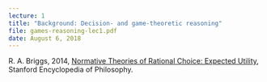 ```yaml
---
lecture: 1
title: "Background: Decision- and game-theoretic reasoning"
file: games-reasoning-lec1.pdf
date: August 6, 2018
---
```


R. A. Briggs, 2014, [Normative Theories of Rational Choice: Expected Utility](https://plato.stanford.edu/entries/rationality-normative-utility/), Stanford Encyclopedia of Philosophy. 



